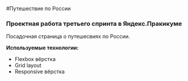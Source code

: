 #Путешествие по России

### Проектная работа третьего спринта в Яндекс.Пракикуме

Посадочная страница о путешесвиях по России.

**Используемые технологии:**
  - Flexbox вёрстка
  - Grid layout
  - Responsive вёрстка
